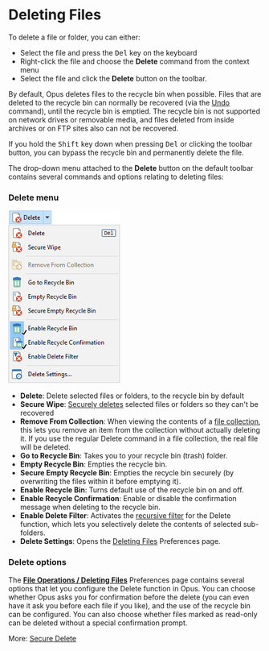 # Deleting Files

To delete a file or folder, you can either:

- Select the file and press the <kbd>Del</kbd> key on the keyboard
- Right-click the file and choose the **Delete** command from the context menu
- Select the file and click the **Delete** button on the toolbar.

By default, Opus deletes files to the recycle bin when possible. Files that are deleted to the recycle bin can normally be recovered (via the [Undo](../tracking_and_undoing_file_operations.md) command), until the recycle bin is emptied. The recycle bin is not supported on network drives or removable media, and files deleted from inside archives or on FTP sites also can not be recovered.

If you hold the <kbd>Shift</kbd> key down when pressing <kbd>Del</kbd> or clicking the toolbar button, you can bypass the recycle bin and permanently delete the file.

The drop-down menu attached to the **Delete** button on the default toolbar contains several commands and options relating to deleting files:

### Delete menu

![](/Manual/images/media/13/delete_dropdown.png)

- **Delete**: Delete selected files or folders, to the recycle bin by default
- **Secure Wipe**: [Securely deletes](/Manual/file_operations/copying_moving_and_deleting_files/deleting_files/secure_delete.md) selected files or folders so they can't be recovered
- **Remove From Collection**: When viewing the contents of a [file collection](/Manual/basic_concepts/virtual_file_system/file_collections/README.md), this lets you remove an item from the collection without actually deleting it. If you use the regular Delete command in a file collection, the real file will be deleted.
- **Go to Recycle Bin**: Takes you to your recycle bin (trash) folder.
- **Empty Recycle Bin**: Empties the recycle bin.
- **Secure Empty Recycle Bin**: Empties the recycle bin securely (by overwriting the files within it before emptying it).
- **Enable Recycle Bin**: Turns default use of the recycle bin on and off.
- **Enable Recycle Confirmation**: Enable or disable the confirmation message when deleting to the recycle bin.
- **Enable Delete Filter**: Activates the [recursive filter](../filtered_operations/README.md) for the Delete function, which lets you selectively delete the contents of selected sub-folders.
- **Delete Settings**: Opens the [Deleting Files](/Manual/preferences/preferences_categories/file_operations/deleting_files.md) Preferences page.

### Delete options

The **[File Operations / Deleting Files](/Manual/preferences/preferences_categories/file_operations/deleting_files.md)** Preferences page contains several options that let you configure the Delete function in Opus. You can choose whether Opus asks you for confirmation before the delete (you can even have it ask you before each file if you like), and the use of the recycle bin can be configured. You can also choose whether files marked as read-only can be deleted without a special confirmation prompt.

More: [Secure Delete](/Manual/file_operations/copying_moving_and_deleting_files/deleting_files/secure_delete.md)  
